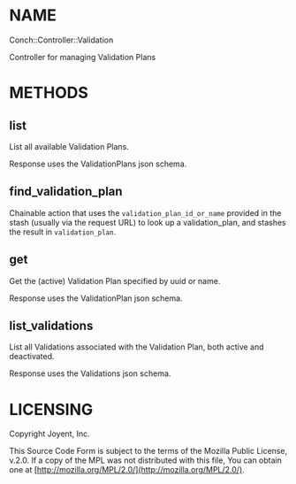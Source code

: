 # NAME

Conch::Controller::Validation

Controller for managing Validation Plans

# METHODS

## list

List all available Validation Plans.

Response uses the ValidationPlans json schema.

## find\_validation\_plan

Chainable action that uses the `validation_plan_id_or_name` provided in the stash
(usually via the request URL) to look up a validation\_plan, and stashes the result in
`validation_plan`.

## get

Get the (active) Validation Plan specified by uuid or name.

Response uses the ValidationPlan json schema.

## list\_validations

List all Validations associated with the Validation Plan, both active and deactivated.

Response uses the Validations json schema.

# LICENSING

Copyright Joyent, Inc.

This Source Code Form is subject to the terms of the Mozilla Public License,
v.2.0. If a copy of the MPL was not distributed with this file, You can obtain
one at [http://mozilla.org/MPL/2.0/](http://mozilla.org/MPL/2.0/).
